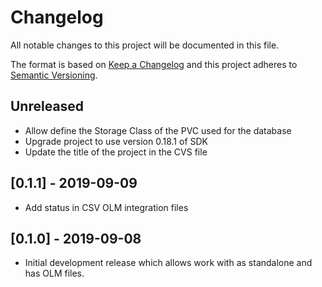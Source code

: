 # Changelog
All notable changes to this project will be documented in this file.

The format is based on [Keep a Changelog](http://keepachangelog.com/en/1.0.0/)
and this project adheres to [Semantic Versioning](http://semver.org/spec/v2.0.0.html).

## Unreleased

- Allow define the Storage Class of the PVC used for the database
- Upgrade project to use version 0.18.1 of SDK
- Update the title of the project in the CVS file

## [0.1.1] - 2019-09-09
- Add status in CSV OLM integration files 

## [0.1.0] - 2019-09-08
- Initial development release which allows work with as standalone and has OLM files. 
